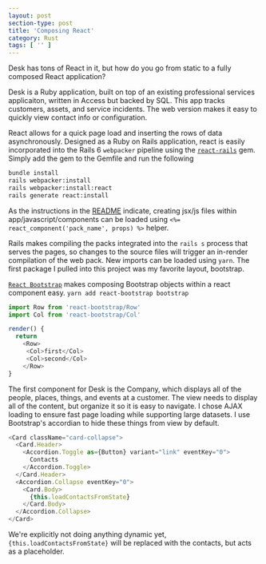 ```yaml
---
layout: post
section-type: post
title: 'Composing React'
category: Rust
tags: [ '' ]
---
```


Desk has tons of React in it, but how do you go from static to a fully composed React application?

Desk is a Ruby application, built on top of an existing professional services applicaiton, written in Access but backed
by SQL.  This app tracks customers, assets, and service incidents.  The web version makes it easy to quickly view
contact info or configuration.

React allows for a quick page load and inserting the rows of data asynchronously.  Designed as a Ruby on Rails
application, react is easily incorporated into the Rails 6 `webpacker` pipeline using the 
[`react-rails`](https://github.com/reactjs/react-rails) gem.  Simply add the gem to the Gemfile and run the following

```bash
bundle install
rails webpacker:install
rails webpacker:install:react
rails generate react:install
```

As the instructions in the [README](https://github.com/reactjs/react-rails#get-started-with-webpacker) indicate,
creating jsx/js files within app/javascript/components can be loaded using `<%= react_component('pack_name', props) %>`
helper.

Rails makes compiling the packs integrated into the `rails s` process that serves the pages, so changes to the source
files will trigger an in-render compilation of the web pack.  New imports can be loaded using `yarn`.  The first package
I pulled into this project was my favorite layout, bootstrap.

[`React Bootstrap`](https://react-bootstrap.github.io/) makes composing Bootstrap objects within a react component
easy.  `yarn add react-bootstrap bootstrap`

```javascript
import Row from 'react-bootstrap/Row'
import Col from 'react-bootstrap/Col'

render() {
  return 
    <Row>
     <Col>first</Col>
     <Col>second</Col>
    </Row>
}
```

The first component for Desk is the Company, which displays all of the people, places, things, and events at a customer.
The view needs to display all of the content, but organize it so it is easy to navigate.  I chose AJAX loading to ensure
fast page loading while supporting large datasets.  I use Bootstrap's accordian to hide these things from view by default.

```javascript
<Card className="card-collapse">
  <Card.Header>
    <Accordion.Toggle as={Button} variant="link" eventKey="0">
      Contacts
    </Accordion.Toggle>
  </Card.Header>
  <Accordion.Collapse eventKey="0">
    <Card.Body>
      {this.loadContactsFromState}
    </Card.Body>
  </Accordion.Collapse>
</Card>
```

We're explicitly not doing anything dynamic yet, `{this.loadContactsFromState}` will be replaced with the contacts, but
acts as a placeholder.  